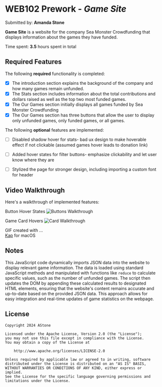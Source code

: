 # WEB102 Prework - *Game Site*

Submitted by: **Amanda Stone**

**Game Site** is a website for the company Sea Monster Crowdfunding that displays information about the games they have funded.

Time spent: **3.5** hours spent in total

## Required Features

The following **required** functionality is completed:

* [x] The introduction section explains the background of the company and how many games remain unfunded.
* [x] The Stats section includes information about the total contributions and dollars raised as well as the top two most funded games.
* [x] The Our Games section initially displays all games funded by Sea Monster Crowdfunding
* [x] The Our Games section has three buttons that allow the user to display only unfunded games, only funded games, or all games.

The following **optional** features are implemented:

* [ ] Disabled shadow hover for stats- bad ux design to make hoverable effect if not clickable (assumed games hover leads to donation link)
* [ ] Added hover states for filter buttons- emphasize clickability and let user know where they are
* [ ] Stylized the page for stronger design, including importing a custom font for header


## Video Walkthrough

Here's a walkthrough of implemented features:

Button Hover States
<img src='https://i.imgur.com/T9YDKjv.gif' title='Buttons Walkthrough' width='' alt='Buttons Walkthrough' />

Game Card Hovers
<img src='https://i.imgur.com/6XxvtGa.gif' title='Card Walkthrough' width='' alt='Card Walkthrough' />


<!-- Replace this with whatever GIF tool you used! -->
GIF created with ...  
[Kap](https://getkap.co/) for macOS

## Notes

This JavaScript code dynamically imports JSON data into the website to display relevant game information. The data is loaded using standard JavaScript methods and manipulated with functions like `reduce` to calculate specific values, such as the number of unfunded games. The script then updates the DOM by appending these calculated results to designated HTML elements, ensuring that the website's content remains accurate and up-to-date based on the provided JSON data. This approach allows for easy integration and real-time updates of game statistics on the webpage.

## License

    Copyright 2024 AStone

    Licensed under the Apache License, Version 2.0 (the "License");
    you may not use this file except in compliance with the License.
    You may obtain a copy of the License at

        http://www.apache.org/licenses/LICENSE-2.0

    Unless required by applicable law or agreed to in writing, software
    distributed under the License is distributed on an "AS IS" BASIS,
    WITHOUT WARRANTIES OR CONDITIONS OF ANY KIND, either express or implied.
    See the License for the specific language governing permissions and
    limitations under the License.
